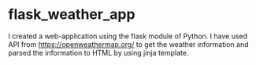 # flask_weather_app
I created a web-application using the flask module of Python.
I have used API from https://openweathermap.org/ to get the weather information and parsed the information to HTML by using jinja template. 
